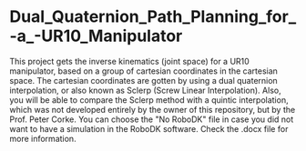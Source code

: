 # Dual_Quaternion_Path_Planning_for_-a_-UR10_Manipulator
This project gets the inverse kinematics (joint space) for a UR10 manipulator, based on a group of cartesian coordinates in the cartesian space. The cartesian coordinates are gotten by using a dual quaternion interpolation, or also known as Sclerp (Screw Linear Interpolation). Also, you will be able to compare the Sclerp method with a quintic interpolation, which was not developed entirely by the owner of this repository, but by the Prof. Peter Corke. You can choose the "No RoboDK" file in case you did not want to have a simulation in the RoboDK software.
Check the .docx file for more information.
